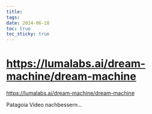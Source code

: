 ```yaml
---
title: 
tags: 
date: 2024-06-18
toc: true
toc_sticky: true
---
```


# https://lumalabs.ai/dream-machine/dream-machine

https://lumalabs.ai/dream-machine/dream-machine

Patagoia Video nachbessern... 